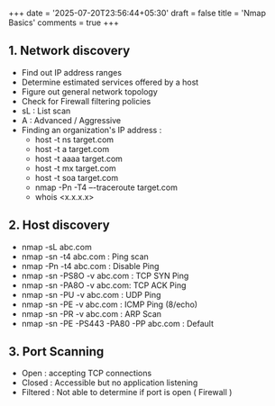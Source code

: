 +++
date = '2025-07-20T23:56:44+05:30'
draft = false
title = 'Nmap Basics'
comments = true
+++
## 1. Network discovery
- Find out IP address ranges
- Determine estimated services offered by a host
- Figure out general network topology
- Check for Firewall filtering policies
- sL : List scan
- A : Advanced / Aggressive
- Finding an organization's IP address :
  - host -t ns target.com
  - host -t a target.com
  - host -t aaaa target.com
  - host -t mx target.com
  - host -t soa target.com
  - nmap -Pn -T4 –-traceroute target.com
  - whois <x.x.x.x>

## 2. Host discovery
- nmap -sL abc.com
- nmap -sn -t4 abc.com : Ping scan
- nmap -Pn -t4 abc.com : Disable Ping 
- nmap -sn -PS8O -v abc.com : TCP SYN Ping
- nmap -sn -PA8O -v abc.com: TCP ACK Ping
- nmap -sn -PU -v abc.com : UDP Ping
- nmap -sn -PE -v abc.com : ICMP Ping (8/echo)
- nmap -sn -PR -v abc.com : ARP Scan
- nmap -sn -PE -PS443 -PA80 -PP abc.com : Default

## 3. Port Scanning
- Open : accepting TCP connections
- Closed : Accessible but no application listening
- Filtered : Not able to determine if port is open ( Firewall )

